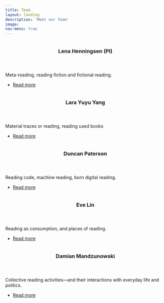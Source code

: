 ```yaml
---
title: Team
layout: landing
description: 'Meet our Team'
image:
nav-menu: true
---
```


<!-- One -->
<section id="one" class="spotlights">
	<section>
		<a href="team/lena.html" class="image">
			<img src="{% link /assets/images/LenaHenningsen.JPG %}" alt="" data-position="25% 25%" />
		</a>
		<div class="content">
			<div class="inner">
				<header class="major">
					<h3>Lena Henningsen (PI)</h3>
				</header>
				<p>Meta-reading, reading fiction and fictional reading.</p>
				<ul class="actions">
					<li><a href="team/lena.html" class="button">Read more</a></li>
				</ul>
			</div>
		</div>
	</section>
	<section>
		<a href="team/lara.html" class="image">
			<img src="{% link /assets/images/LaraYuyuYang.jpg %}" alt="" data-position="25% 25%" />
		</a>
		<div class="content">
			<div class="inner">
				<header class="major">
					<h3>Lara Yuyu Yang</h3>
				</header>
				<p>Material traces or reading, reading used books</p>
				<ul class="actions">
					<li><a href="team/lara.html" class="button">Read more</a></li>
				</ul>
			</div>
		</div>
	</section>
	<section>
		<a href="team/duncan.html" class="image">
			<img src="{% link /assets/images/Paterson.jpeg %}" alt="" data-position="top center" />
		</a>
		<div class="content">
			<div class="inner">
				<header class="major">
					<h3>Duncan Paterson</h3>
				</header>
				<p>Reading code, machine reading, born digital reading. </p>
				<ul class="actions">
					<li><a href="team/duncan.html" class="button">Read more</a></li>
				</ul>
			</div>
		</div>
	</section>
	<section>
		<a href="team/eve.html" class="image">
			<img src="{% link /assets/images/EveLin.png %}" alt="" data-position="25% 25%" />
		</a>
		<div class="content">
			<div class="inner">
				<header class="major">
					<h3>Eve Lin</h3>
				</header>
				<p>Reading as consumption, and places of reading.</p>
				<ul class="actions">
					<li><a href="team/eve.html" class="button">Read more</a></li>
				</ul>
			</div>
		</div>
	</section>
	<section>
		<a href="team/damian.html" class="image">
			<img src="{% link /assets/images/DamianMandzunowski.jpeg %}" alt="" data-position="center center" />
		</a>
		<div class="content">
			<div class="inner">
				<header class="major">
					<h3>Damian Mandzunowski</h3>
				</header>
				<p>Collective reading activities—and their interactions with everyday life and politics.</p>
				<ul class="actions">
					<li><a href="team/damian.html" class="button">Read more</a></li>
				</ul>
			</div>
		</div>
	</section>
</section>
